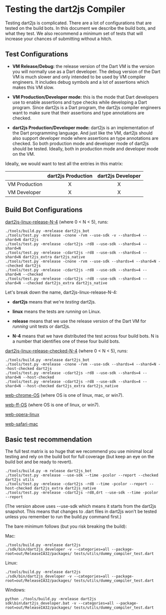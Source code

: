 # Testing the dart2js Compiler

Testing dart2js is complicated. There are a lot of configurations that are tested on the build bots. In this document we describe the build bots, and what they test. We also recommend a minimum set of tests that will increase your chances of submitting without a hitch.

## Test Configurations

  * **VM Release/Debug:** the release version of the Dart VM is the version you will normally use as a Dart developer. The debug version of the Dart VM is much slower and only intended to be used by VM compiler engineers. It includes debug symbols and a lot of assertions which makes this VM slow.

  * **VM Production/Developer mode:** this is the mode that Dart developers use to enable assertions and type checks while developing a Dart program. Since dart2js is a Dart program, the dart2js compiler engineers want to make sure that their assertions and type annotations are checked.

  * **dart2js Production/Developer mode:** dart2js is an implementation of the Dart programming language. And just like the VM, dart2js should also support developer mode where assertions an type annotations are checked. So both production mode and developer mode of dart2js should be tested. Ideally, both in production mode and developer mode on the VM.

Ideally, we would want to test all the entries in this matrix:

|               | dart2js Production  | dart2js Developer |
| :------------ |:-------------------:|:-----------------:|
| VM Production | X | X |
| VM Developer  | X | X |

## Build Bot Configurations

[dart2js-linux-release-N-4](http://build.chromium.org/p/client.dart/waterfall?builder=dart2js-linux-release-1-4&builder=dart2js-linux-release-2-4&builder=dart2js-linux-release-3-4&builder=dart2js-linux-release-4-4) (where 0 < N < 5), runs:

```
./tools/build.py -mrelease dart2js_bot
./tools/test.py -mrelease -cnone -rvm --use-sdk -v --shards=4 --shard=N dart2js
./tools/test.py -mrelease -cdart2js -rd8 --use-sdk --shards=4 --shard=N
./tools/test.py -mrelease -cdart2js -rd8 --use-sdk --shards=4 --shard=N dart2js_extra dart2js_native
./tools/test.py -mrelease -cnone -rvm --use-sdk --shards=4 --shard=N --checked dart2js
./tools/test.py -mrelease -cdart2js -rd8 --use-sdk --shards=4 --shard=N --checked
./tools/test.py -mrelease -cdart2js -rd8 --use-sdk --shards=4 --shard=N --checked dart2js_extra dart2js_native
```

Let's break down the name, dart2js-linux-release-N-4:

  * **dart2js** means that we're _testing_ dart2js.

  * **linux** means the tests are _running_ on Linux.

  * **release** means that we use the release version of the Dart VM for _running_ unit tests or dart2js.

  * **N-4** means that we have distributed the test across four build bots. N is a number that identifies one of these four build bots.

[dart2js-linux-release-checked-N-4](http://build.chromium.org/p/client.dart/waterfall?builder=dart2js-linux-release-checked-1-4&builder=dart2js-linux-release-checked-2-4&builder=dart2js-linux-release-checked-3-4&builder=dart2js-linux-release-checked-4-4) (where 0 < N < 5), runs:

```
./tools/build.py -mrelease dart2js_bot
./tools/test.py -mrelease -cnone -rvm --use-sdk --shards=4 --shard=N --host-checked dart2js
./tools/test.py -mrelease -cdart2js -rd8 --use-sdk --shards=4 --shard=N --host-checked
./tools/test.py -mrelease -cdart2js -rd8 --use-sdk --shards=4 --shard=N --host-checked dart2js_extra dart2js_native
```

[web-chrome-OS](http://build.chromium.org/p/client.dart/waterfall?builder=web-chrome-linux&builder=web-chrome-mac&builder=web-chrome-win7) (where OS is one of linux, mac, or win7).

[web-ff-OS](http://build.chromium.org/p/client.dart/waterfall?builder=web-ff-linux&builder=web-ff-win7) (where OS is one of linux, or win7).

[web-opera-linux](http://build.chromium.org/p/client.dart/waterfall?builder=web-opera-linux)

[web-safari-mac](http://build.chromium.org/p/client.dart/waterfall?builder=web-safari-mac)

## Basic test recommendation

The full test matrix is so huge that we recommend you use minimal local testing and rely on the build bot for full coverage (but keep an eye on the build bot and be ready to revert).

```
./tools/build.py -m release dart2js_bot
./tools/test.py -mrelease --use-sdk --time -pcolor --report --checked dart2js utils
./tools/test.py -mrelease -cdart2js -rd8 --time -pcolor --report --host-checked dart2js_extra dart2js_native
./tools/test.py -mrelease -cdart2js -rd8,drt --use-sdk --time -pcolor --report
```

(The version above uses --use-sdk which means it starts from the dart2js snapshot.  This means that changes to .dart files in dart2js won't be tested unless you remember to run the build.py command first.)

The bare minimum follows (but you risk breaking the build):

Mac:

```
./tools/build.py -mrelease dart2js
./sdk/bin/dart2js_developer -v --categories=all --package-root=out/ReleaseIA32/packages/ tests/utils/dummy_compiler_test.dart
```

Linux:

```
./tools/build.py -mrelease dart2js
./sdk/bin/dart2js_developer -v --categories=all --package-root=out/ReleaseIA32/packages/ tests/utils/dummy_compiler_test.dart
```

Windows:

```
python ./tools/build.py -mrelease dart2js
sdk\bin\dart2js_developer.bat -v --categories=all --package-root=out/ReleaseIA32/packages/ tests/utils/dummy_compiler_test.dart
